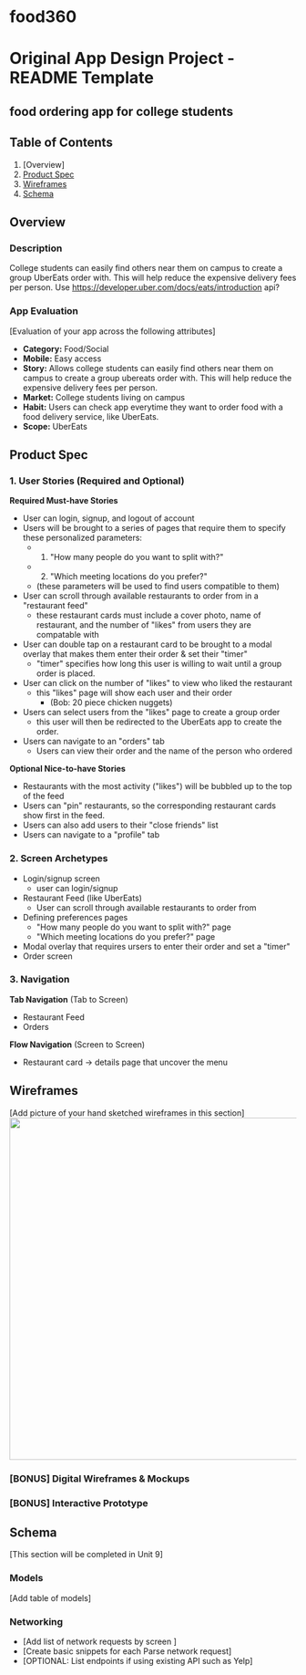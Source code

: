 # food360

Original App Design Project - README Template
===

## food ordering app for college students

## Table of Contents
1. [Overview]
1. [Product Spec](#Product-Spec)
1. [Wireframes](#Wireframes)
2. [Schema](#Schema)

## Overview
### Description
College students can easily find others near them on campus to create a group UberEats order with. This will help reduce the expensive delivery fees per person. Use https://developer.uber.com/docs/eats/introduction api?

### App Evaluation
[Evaluation of your app across the following attributes]
- **Category:** Food/Social
- **Mobile:** Easy access
- **Story:** Allows college students can easily find others near them on campus to create a group ubereats order with. This will help reduce the expensive delivery fees per person.
- **Market:** College students living on campus
- **Habit:** Users can check app everytime they want to order food with a food delivery service, like UberEats.
- **Scope:** UberEats

## Product Spec

### 1. User Stories (Required and Optional)

**Required Must-have Stories**

* User can login, signup, and logout of account
* Users will be brought to a series of pages that require them to specify these personalized parameters:
    * 1) "How many people do you want to split with?"
    * 2) "Which meeting locations do you prefer?"
    * (these parameters will be used to find users compatible to them)
* User can scroll through available restaurants to order from in a "restaurant feed"
    * these restaurant cards must include a cover photo, name of restaurant, and the number of "likes" from users they are compatable with
* User can double tap on a restaurant card to be brought to a modal overlay that makes them enter their order & set their "timer"
    * "timer" specifies how long this user is willing to wait until a group order is placed.
* User can click on the number of "likes" to view who liked the restaurant
    * this "likes" page will show each user and their order
        * (Bob: 20 piece chicken nuggets)
* Users can select users from the "likes" page to create a group order
    * this user will then be redirected to the UberEats app to create the order.
* Users can navigate to an "orders" tab
    * Users can view their order and the name of the person who ordered


**Optional Nice-to-have Stories**
* Restaurants with the most activity ("likes") will be bubbled up to the top of the feed
* Users can "pin" restaurants, so the corresponding restaurant cards show first in the feed.
* Users can also add users to their "close friends" list
* Users can navigate to a "profile" tab

### 2. Screen Archetypes

* Login/signup screen
   * user can login/signup
* Restaurant Feed (like UberEats)
   * User can scroll through available restaurants to order from
* Defining preferences pages
    * "How many people do you want to split with?" page
    * "Which meeting locations do you prefer?" page
* Modal overlay that requires ursers to enter their order and set a "timer"
* Order screen

### 3. Navigation

**Tab Navigation** (Tab to Screen)

* Restaurant Feed
* Orders

**Flow Navigation** (Screen to Screen)

* Restaurant card -> details page that uncover the menu


## Wireframes
[Add picture of your hand sketched wireframes in this section]
<img src="YOUR_WIREFRAME_IMAGE_URL" width=600>

### [BONUS] Digital Wireframes & Mockups

### [BONUS] Interactive Prototype

## Schema 
[This section will be completed in Unit 9]
### Models
[Add table of models]
### Networking
- [Add list of network requests by screen ]
- [Create basic snippets for each Parse network request]
- [OPTIONAL: List endpoints if using existing API such as Yelp]
